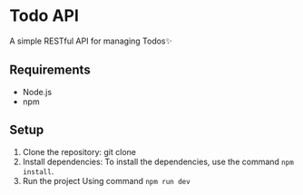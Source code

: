 # Todo API


A simple RESTful API for managing Todos✨

## Requirements

- Node.js
- npm
## Setup

1. Clone the repository:
   git clone <repository-url>
2. Install dependencies:
To install the dependencies, use the command `npm install`.
4. Run the project
   Using command `npm run dev`
